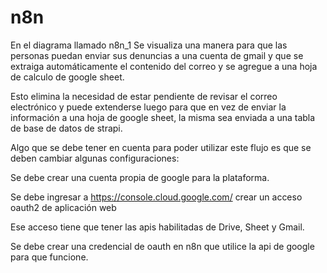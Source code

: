 # n8n

  En el diagrama llamado n8n_1 Se visualiza una manera para que las personas puedan enviar sus denuncias a una cuenta de gmail y que se extraiga automáticamente el contenido del correo y se agregue a una hoja de calculo de google sheet.

Esto elimina la necesidad de estar pendiente de revisar el correo electrónico y puede extenderse luego para que en vez de enviar la información a una hoja de google sheet, la misma sea enviada a una tabla de base de datos de strapi.


Algo que se debe tener en cuenta para poder utilizar este flujo es que se deben cambiar algunas configuraciones:


Se debe crear una cuenta propia de google para la plataforma.

Se debe ingresar a https://console.cloud.google.com/ crear un acceso oauth2 de aplicación web

Ese acceso tiene que tener las apis habilitadas de Drive, Sheet y Gmail.

Se debe crear una credencial de oauth en n8n que utilice la api de google para que funcione.
